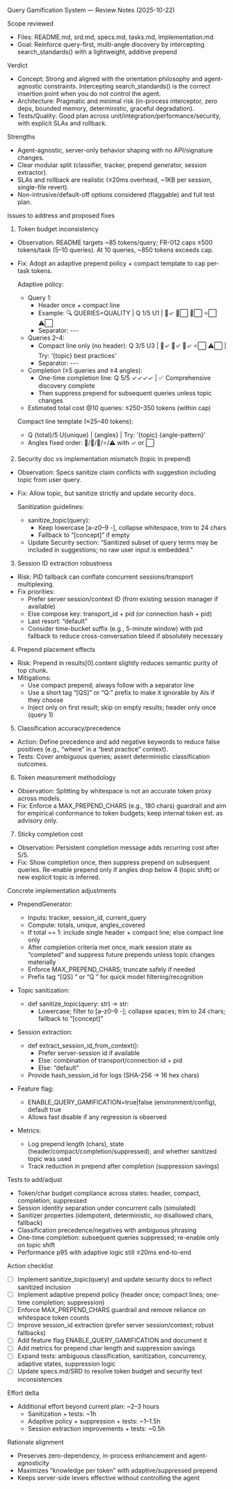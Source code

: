 Query Gamification System — Review Notes (2025-10-22)

Scope reviewed
- Files: README.md, srd.md, specs.md, tasks.md, implementation.md
- Goal: Reinforce query-first, multi-angle discovery by intercepting search_standards() with a lightweight, additive prepend

Verdict
- Concept: Strong and aligned with the orientation philosophy and agent-agnostic constraints. Intercepting search_standards() is the correct insertion point when you do not control the agent.
- Architecture: Pragmatic and minimal risk (in-process interceptor, zero deps, bounded memory, deterministic, graceful degradation).
- Tests/Quality: Good plan across unit/integration/performance/security, with explicit SLAs and rollback.

Strengths
- Agent-agnostic, server-only behavior shaping with no API/signature changes.
- Clear modular split (classifier, tracker, prepend generator, session extractor).
- SLAs and rollback are realistic (≤20ms overhead, ~1KB per session, single-file revert).
- Non-intrusive/default-off options considered (flaggable) and full test plan.

Issues to address and proposed fixes

1) Token budget inconsistency
- Observation: README targets ~85 tokens/query; FR-012 caps ≤500 tokens/task (5–10 queries). At 10 queries, ~850 tokens exceeds cap.
- Fix: Adopt an adaptive prepend policy + compact template to cap per-task tokens.

  Adaptive policy:
  - Query 1:
    - Header once + compact line
    - Example: 🔍 QUERIES=QUALITY | Q 1/5 U1 | 📖✓ 📍⬜ 🔧⬜ ⭐⬜ ⚠️⬜
    - Separator: ---
  - Queries 2–4:
    - Compact line only (no header): Q 3/5 U3 | 📖✓ 📍✓ 🔧✓ ⭐⬜ ⚠️⬜ | Try: ‘{topic} best practices’
    - Separator: ---
  - Completion (≥5 queries and ≥4 angles):
    - One-time completion line: Q 5/5 ✓✓✓✓ | ✅ Comprehensive discovery complete
    - Then suppress prepend for subsequent queries unless topic changes
  - Estimated total cost @10 queries: ≤250–350 tokens (within cap)

  Compact line template (≈25–40 tokens):
  - Q {total}/5 U{unique} | {angles} | Try: ‘{topic} {angle-pattern}’
  - Angles fixed order: 📖/📍/🔧/⭐/⚠️ with ✓ or ⬜

2) Security doc vs implementation mismatch (topic in prepend)
- Observation: Specs sanitize claim conflicts with suggestion including topic from user query.
- Fix: Allow topic, but sanitize strictly and update security docs.

  Sanitization guidelines:
  - sanitize_topic(query):
    - Keep lowercase [a–z0–9 -], collapse whitespace, trim to 24 chars
    - Fallback to “[concept]” if empty
  - Update Security section: “Sanitized subset of query terms may be included in suggestions; no raw user input is embedded.”

3) Session ID extraction robustness
- Risk: PID fallback can conflate concurrent sessions/transport multiplexing.
- Fix priorities:
  - Prefer server session/context ID (from existing session manager if available)
  - Else compose key: transport_id + pid (or connection hash + pid)
  - Last resort: “default”
  - Consider time-bucket suffix (e.g., 5-minute window) with pid fallback to reduce cross-conversation bleed if absolutely necessary

4) Prepend placement effects
- Risk: Prepend in results[0].content slightly reduces semantic purity of top chunk.
- Mitigations:
  - Use compact prepend; always follow with a separator line
  - Use a short tag “[QS]” or “Q:” prefix to make it ignorable by AIs if they choose
  - Inject only on first result; skip on empty results; header only once (query 1)

5) Classification accuracy/precedence
- Action: Define precedence and add negative keywords to reduce false positives (e.g., “where” in a “best practice” context).
- Tests: Cover ambiguous queries; assert deterministic classification outcomes.

6) Token measurement methodology
- Observation: Splitting by whitespace is not an accurate token proxy across models.
- Fix: Enforce a MAX_PREPEND_CHARS (e.g., 180 chars) guardrail and aim for empirical conformance to token budgets; keep internal token est. as advisory only.

7) Sticky completion cost
- Observation: Persistent completion message adds recurring cost after 5/5.
- Fix: Show completion once, then suppress prepend on subsequent queries. Re-enable prepend only if angles drop below 4 (topic shift) or new explicit topic is inferred.

Concrete implementation adjustments

- PrependGenerator:
  - Inputs: tracker, session_id, current_query
  - Compute: totals, unique, angles_covered
  - If total == 1: include single header + compact line; else compact line only
  - After completion criteria met once, mark session state as “completed” and suppress future prepends unless topic changes materially
  - Enforce MAX_PREPEND_CHARS; truncate safely if needed
  - Prefix tag “[QS] ” or “Q ” for quick model filtering/recognition

- Topic sanitization:
  - def sanitize_topic(query: str) -> str:
    - Lowercase; filter to [a–z0–9 -]; collapse spaces; trim to 24 chars; fallback to “[concept]”

- Session extraction:
  - def extract_session_id_from_context():
    - Prefer server-session id if available
    - Else: combination of transport/connection id + pid
    - Else: “default”
  - Provide hash_session_id for logs (SHA-256 → 16 hex chars)

- Feature flag:
  - ENABLE_QUERY_GAMIFICATION=true|false (environment/config), default true
  - Allows fast disable if any regression is observed

- Metrics:
  - Log prepend length (chars), state (header/compact/completion/suppressed), and whether sanitized topic was used
  - Track reduction in prepend after completion (suppression savings)

Tests to add/adjust
- Token/char budget compliance across states: header, compact, completion, suppressed
- Session identity separation under concurrent calls (simulated)
- Sanitizer properties (idempotent, deterministic, no disallowed chars, fallback)
- Classification precedence/negatives with ambiguous phrasing
- One-time completion: subsequent queries suppressed; re-enable only on topic shift
- Performance p95 with adaptive logic still ≤20ms end-to-end

Action checklist
- [ ] Implement sanitize_topic(query) and update security docs to reflect sanitized inclusion
- [ ] Implement adaptive prepend policy (header once; compact lines; one-time completion; suppression)
- [ ] Enforce MAX_PREPEND_CHARS guardrail and remove reliance on whitespace token counts
- [ ] Improve session_id extraction (prefer server session/context; robust fallbacks)
- [ ] Add feature flag ENABLE_QUERY_GAMIFICATION and document it
- [ ] Add metrics for prepend char length and suppression savings
- [ ] Expand tests: ambiguous classification, sanitization, concurrency, adaptive states, suppression logic
- [ ] Update specs.md/SRD to resolve token budget and security text inconsistencies

Effort delta
- Additional effort beyond current plan: ~2–3 hours
  - Sanitization + tests: ~1h
  - Adaptive policy + suppression + tests: ~1–1.5h
  - Session extraction improvements + tests: ~0.5h

Rationale alignment
- Preserves zero-dependency, in-process enhancement and agent-agnosticity
- Maximizes “knowledge per token” with adaptive/suppressed prepend
- Keeps server-side levers effective without controlling the agent
